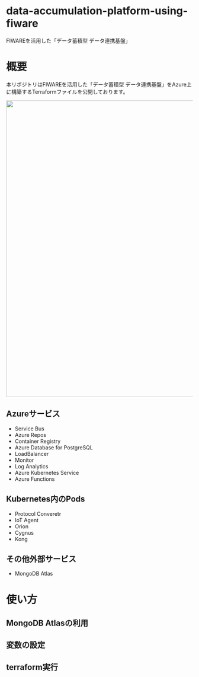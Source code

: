 # data-accumulation-platform-using-fiware
FIWAREを活用した「データ蓄積型 データ連携基盤」



# 概要

本リポジトリはFIWAREを活用した「データ蓄積型 データ連携基盤」をAzure上に構築するTerraformファイルを公開しております。

<img width="800" src="https://user-images.githubusercontent.com/6661165/125758743-9d186c08-18a4-45e2-b11a-5519c29347a4.png">


## Azureサービス

* Service Bus
* Azure Repos
* Container Registry
* Azure Database for PostgreSQL
* LoadBalancer
* Monitor
* Log Analytics
* Azure Kubernetes Service
* Azure Functions

## Kubernetes内のPods
* Protocol Converetr
* IoT Agent
* Orion
* Cygnus
* Kong

## その他外部サービス
* MongoDB Atlas

# 使い方

## MongoDB Atlasの利用


## 変数の設定


## terraform実行

